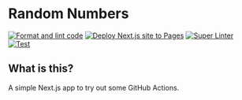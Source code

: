 # Random Numbers

<!-- markdownlint-disable line-length-->

[![Format and lint code](https://github.com/willemverbuyst/random-numbers/actions/workflows/code-check.yml/badge.svg)](https://github.com/willemverbuyst/random-numbers/actions/workflows/code-check.yml) [![Deploy Next.js site to Pages](https://github.com/willemverbuyst/random-numbers/actions/workflows/nextjs.yml/badge.svg?branch=main)](https://github.com/willemverbuyst/random-numbers/actions/workflows/nextjs.yml) [![Super Linter](https://github.com/willemverbuyst/random-numbers/actions/workflows/super-linter.yml/badge.svg)](https://github.com/willemverbuyst/random-numbers/actions/workflows/super-linter.yml) [![Test](https://github.com/willemverbuyst/random-numbers/actions/workflows/test.yml/badge.svg)](https://github.com/willemverbuyst/random-numbers/actions/workflows/test.yml)

<!-- markdownlint-enable line-length -->

## What is this?

A simple Next.js app to try out some GitHub Actions.
